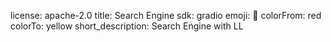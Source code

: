 license: apache-2.0
title: Search Engine
sdk: gradio
emoji: 🏃
colorFrom: red
colorTo: yellow
short_description: Search Engine with LL

